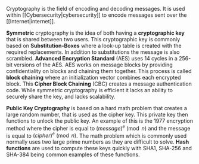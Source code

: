 Cryptography is the field of encoding and decoding messages. It is used within [[Cybersecurity|cybersecurity]] to encode messages sent over the [[Internet|internet]].

**Symmetric** cryptography is the idea of both having a **cryptographic key** that is shared between two users. This cryptographic key is commonly based on **Substitution-Boxes** where a look-up table is created with the required replacements. In addition to substitutions the message is also scrambled. **Advanced Encryption Standard** (AES) uses 14 cycles in a 256-bit versions of the AES. AES works on message blocks by providing confidentiality on blocks and chaining them together. This process is called **block chaining** where an initialization vector combines each encrypted block. This **Cipher Block Chaining** (CBC) creates a message authentication code. While symmetric cryptography is efficient it lacks an ability to securely share the key, and lacks scalability.

**Public Key Cryptography** is based on a hard math problem that creates a large random number, that is used as the cipher key. This private key then functions to unlock the public key. An example of this is the 1977 encryption method where the cipher is equal to $(message)^e \pmod n$ and the message is equal to $(cipher)^e \pmod n$. The math problem which is commonly used normally uses two large prime numbers as they are difficult to solve. **Hash functions** are used to compute these keys quickly with SHA1, SHA-256 and SHA-384 being common examples of these functions.
